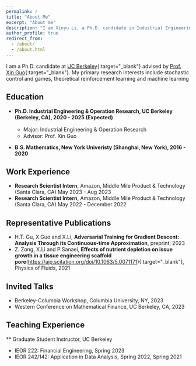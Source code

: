 ```yaml
---
permalink: /
title: "About Me"
excerpt: "About me"
description: "I am Xinyu Li, a Ph.D. candidate in Industrial Engineering & Operations Research at UC Berkeley. My primary research interests include stochastic control and games, theoretical reinforcement learning and machine learning"
author_profile: true
redirect_from: 
  - /about/
  - /about.html
---
```


I am a Ph.D. candidate at [UC Berkeley](https://www.berkeley.edu){:target="_blank"} advised by [Prof. Xin Guo](https://xinguo.ieor.berkeley.edu/){:target="_blank"}. My primary research interests include stochastic control and games, theoretical reinforcement learning and machine learning

## Education

- **Ph.D. Industrial Engineering & Operation Research, UC Berkeley (Berkeley, CA), 2020 - 2025 (Expected)**

    - Major: Industrial Engineering & Operation Research　　　　　　　 
    - Advisor: Prof. Xin Guo

- **B.S. Mathematics, New York Univeristy (Shanghai, New York), 2016 - 2020**

## Work Experience
- **Research Scientist Intern**, Amazon, Middle Mile Product & Technology (Santa Clara, CA)  May 2023 - Aug 2023 
- **Research Scientist Intern**, Amazon, Middle Mile Product & Technology (Santa Clara, CA)  May 2022 - December 2022


## Representative Publications

- H.T. Gu, X.Guo and X.Li, **Adversarial Training for Gradient Descent: Analysis Through its Continuous-time Approximation**, preprint, 2023
- Z. Zong, X.Li and P.Sanaei, **Effects of nutrient depletion on issue growth in a tissue engineering scaffold pore**(https://aip.scitation.org/doi/10.1063/5.0071171){:target="_blank"}, Physics of Fluids, 2021

## Invited Talks

- Berkeley-Columbia Workshop, Columbia University, NY, 2023
- Western Conference on Mathematical Finance, UC Berkeley, CA, 2023

## Teaching Experience
** Graduate Student Instructor, UC Berkeley
- IEOR 222: Financial Engineering, Spring 2023
- IEOR 242/142: Application in Data Analysis, Spring 2022, Spring 2021

